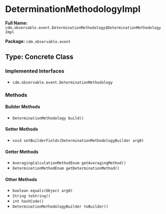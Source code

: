 # DeterminationMethodologyImpl

**Full Name:** `cdm.observable.event.DeterminationMethodology$DeterminationMethodologyImpl`

**Package:** `cdm.observable.event`

## Type: Concrete Class

### Implemented Interfaces

- `cdm.observable.event.DeterminationMethodology`

### Methods

#### Builder Methods

- `DeterminationMethodology build()`

#### Setter Methods

- `void setBuilderFields(DeterminationMethodologyBuilder arg0)`

#### Getter Methods

- `AveragingCalculationMethodEnum getAveragingMethod()`
- `DeterminationMethodEnum getDeterminationMethod()`

#### Other Methods

- `boolean equals(Object arg0)`
- `String toString()`
- `int hashCode()`
- `DeterminationMethodologyBuilder toBuilder()`

